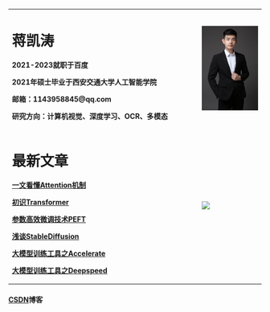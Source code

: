 <table border="0">
  <tr>
    <td width="75%">
      <h1>蒋凯涛</h1>
      <p><b>2021-2023就职于百度</b></p>
      <p><b>2021年硕士毕业于西安交通大学人工智能学院</b></p>
      <p><b>邮箱：1143958845@qq.com</b></p>
      <p><b>研究方向：计算机视觉、深度学习、OCR、多模态</b></p>
    </td>
    <td width="25%">
      <img src="imgs/微信图片_20240817204501.jpg" width="100%">
    </td>
  </tr>
  <tr>
    <td width="75%">
      <h1>最新文章</h1>
      <p><b><a href="blogs/llm/transformers/attention.md">一文看懂Attention机制</b></p>
      <p><b><a href="blogs/llm/transformers/transformer.md">初识Transformer</b></p>
      <p><b><a href="blogs/llm/peft/peft.md">参数高效微调技术PEFT</b></p>
      <p><b><a href="blogs/llm/StableDiffusion/stable_diffusion.md">浅谈StableDiffusion</b></p>
      <p><b><a href="blogs/llm/accelerate/accelerate.md">大模型训练工具之Accelerate</b></p>
      <p><b><a href="blogs/llm/deepspeed/deepspeed.md">大模型训练工具之Deepspeed</b></p>
    </td>
    <td width="25%">
      <img src="https://i0.hdslb.com/bfs/article/37e8f0409b250df08f710ab3368b1c8f6adb828f.gif@!web-article-pic.webp" width="100%">
    </td>
  </tr>
</table>


#### [CSDN](https://mp.csdn.net/console/column/allColumnList)博客
